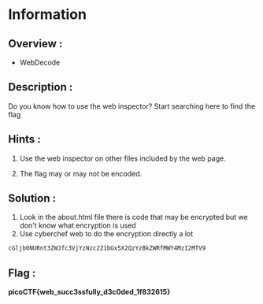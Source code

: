 # Information

## Overview :

* WebDecode

## Description :

Do you know how to use the web inspector? Start searching here to find the flag

## Hints :

1. Use the web inspector on other files included by the web page.

2. The flag may or may not be encoded.

## Solution :

1. Look in the about.html file there is code that may be encrypted but we don't know what encryption is used
2. Use cyberchef web to do the encryption directly a lot

```bash
cGljb0NURnt3ZWJfc3VjYzNzc2Z1bGx5X2QzYzBkZWRfMWY4MzI2MTV9
```

## Flag : 

**picoCTF{web_succ3ssfully_d3c0ded_1f832615}**
